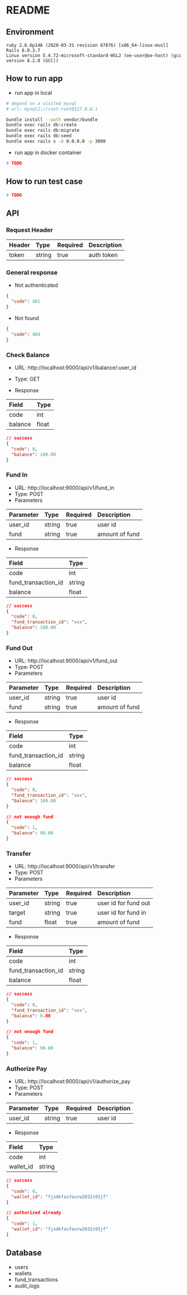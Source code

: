 # README

## Environment

```
ruby 2.6.6p146 (2020-03-31 revision 67876) [x86_64-linux-musl]
Rails 6.0.3.7
Linux version 5.4.72-microsoft-standard-WSL2 (oe-user@oe-host) (gcc version 8.2.0 (GCC))
```

## How to run app

- run app in local

```sh
# depend on a visited mysql
# url: mysql2://root:root@127.0.0.1

bundle install --path vendor/bundle
bundle exec rails db:create
bundle exec rails db:migrate
bundle exec rails db:seed
bundle exec rails s -b 0.0.0.0 -p 3000
```

- run app in docker container

```sh
# TODO
```

## How to run test case

```sh
# TODO
```

## API

### Request Header

| Header | Type | Required | Description |
| :- | :- | :- | :- |
| token | string | true  | auth token |

### General response

- Not authenticated

```json
{
  "code": 401
}
```

- Not found

```json
{
  "code": 404
}
```

### Check Balance

- URL: http://localhost:9000/api/v1/balance/:user_id
- Type: GET

- Response

| Field | Type |
| :- | :- |
| code | int |
| balance | float |

```json
// success
{
  "code": 0,
  "balance": 100.00
}
```

### Fund In

- URL: http://localhost:9000/api/v1/fund_in
- Type: POST
- Parameters

| Parameter | Type | Required | Description |
| :- | :- | :- | :- |
| user_id | string | true | user id |
| fund | string | true | amount of fund |

- Response

| Field | Type |
| :- | :- |
| code | int |
| fund_transaction_id | string |
| balance | float |

```json
// success
{
  "code": 0,
  "fund_transaction_id": "xxx",
  "balance": 100.00
}
```

### Fund Out

- URL: http://localhost:9000/api/v1/fund_out
- Type: POST
- Parameters

| Parameter | Type | Required | Description |
| :- | :- | :- | :- |
| user_id | string | true | user id |
| fund | string | true | amount of fund |

- Response

| Field | Type |
| :- | :- |
| code | int |
| fund_transaction_id | string |
| balance | float |

```json
// success
{
  "code": 0,
  "fund_transaction_id": "xxx",
  "balance": 100.00
}

// not enough fund
{
  "code": 1,
  "balance": 90.00
}
```

### Transfer

- URL: http://localhost:9000/api/v1/transfer
- Type: POST
- Parameters

| Parameter | Type | Required | Description |
| :- | :- | :- | :- |
| user_id | string | true | user id for fund out |
| target | string | true | user id for fund in |
| fund | float | true | amount of fund |

- Response

| Field | Type |
| :- | :- |
| code | int |
| fund_transaction_id | string |
| balance | float |

```json
// success
{
  "code": 0,
  "fund_transaction_id": "xxx",
  "balance": 0.00
}

// not enough fund
{
  "code": 1,
  "balance": 90.00
}
```

### Authorize Pay

- URL: http://localhost:9000/api/v1/authorize_pay
- Type: POST
- Parameters

| Parameter | Type | Required | Description |
| :- | :- | :- | :- |
| user_id | string | true | user id |

- Response

| Field | Type |
| :- | :- |
| code | int |
| wallet_id | string |

```json
// success
{
  "code": 0,
  "wallet_id": "fjsdkfasfourw2032z93jf"
}

// authorized already
{
  "code": 1,
  "wallet_id": "fjsdkfasfourw2032z93jf"
}
```

## Database

- users
- wallets
- fund_transactions
- audit_logs
